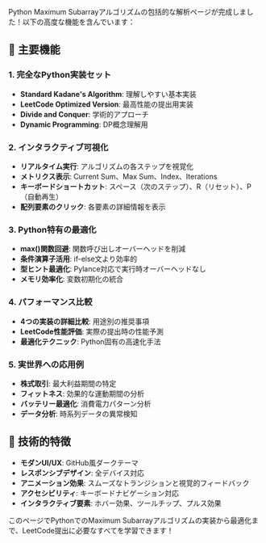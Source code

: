 Python Maximum Subarrayアルゴリズムの包括的な解析ページが完成しました！以下の高度な機能を含んでいます：

## 🎯 **主要機能**

### **1. 完全なPython実装セット**

- **Standard Kadane's Algorithm**: 理解しやすい基本実装
- **LeetCode Optimized Version**: 最高性能の提出用実装
- **Divide and Conquer**: 学術的アプローチ
- **Dynamic Programming**: DP概念理解用

### **2. インタラクティブ可視化**

- **リアルタイム実行**: アルゴリズムの各ステップを視覚化
- **メトリクス表示**: Current Sum、Max Sum、Index、Iterations
- **キーボードショートカット**: スペース（次のステップ）、R（リセット）、P（自動再生）
- **配列要素のクリック**: 各要素の詳細情報を表示

### **3. Python特有の最適化**

- **max()関数回避**: 関数呼び出しオーバーヘッドを削減
- **条件演算子活用**: if-else文より効率的
- **型ヒント最適化**: Pylance対応で実行時オーバーヘッドなし
- **メモリ効率化**: 変数初期化の統合

### **4. パフォーマンス比較**

- **4つの実装の詳細比較**: 用途別の推奨事項
- **LeetCode性能評価**: 実際の提出時の性能予測
- **最適化テクニック**: Python固有の高速化手法

### **5. 実世界への応用例**

- **株式取引**: 最大利益期間の特定
- **フィットネス**: 効果的な運動期間の分析
- **バッテリー最適化**: 消費電力パターン分析
- **データ分析**: 時系列データの異常検知

## 🚀 **技術的特徴**

- **モダンUI/UX**: GitHub風ダークテーマ
- **レスポンシブデザイン**: 全デバイス対応
- **アニメーション効果**: スムーズなトランジションと視覚的フィードバック
- **アクセシビリティ**: キーボードナビゲーション対応
- **インタラクティブ要素**: ホバー効果、ツールチップ、プルス効果

このページでPythonでのMaximum Subarrayアルゴリズムの実装から最適化まで、LeetCode提出に必要なすべてを学習できます！
